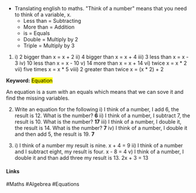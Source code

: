 
- Translating english to maths. "Think of a number" means that you need to think of a variable, x.
	- Less than = Subtracting
	- More than = Addition
	- is = Equals
	- Double = Multiply by 2
	- Triple = Multiply by 3

1. 
	i) 2 bigger than x = x + 2
	ii) 4 bigger than x = x + 4
	iii) 3 less than x = x - 3
	iv) 10 less than x = x - 10
	v) 14 more than x = x + 14
	vi) twice x = x * 2
	vii) five times x = x * 5
	viii) 2 greater than twice x = (x * 2) + 2

**Keyword:** <mark class="hltr-cyan">Equation</mark>

An equation is a sum with an equals which means that we can sove it and find the missing variables.

2. Write an equation for the following 
	i) I think of a number, I add 6, the result is 12. What is the number? **6**
	ii) I think of a number, I subtract 7, the result is 10. What is the number? **17**
	iii) I think of a number, I double it, the result is 14. What is the number? **7**
	iv) I think of a number, I double it and then add 5, the result is 19. **7**

4. 
	i) I think of a number my result is nine. x + 4 = 9
	ii) I think of a number and I subtract eight, my result is four. x - 8 = 4
	v) I think of a number, I double it and than add three my result is 13. 2x + 3 = 13

#### Links
#Maths #Algebrea #Equations